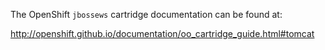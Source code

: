 The OpenShift `jbossews` cartridge documentation can be found at:

http://openshift.github.io/documentation/oo_cartridge_guide.html#tomcat
 